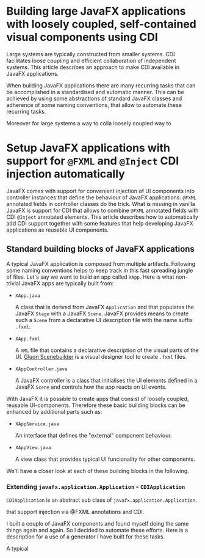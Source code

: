 # Building large JavaFX applications with loosely coupled, self-contained visual components using CDI

Large systems are typically constructed from smaller systems. CDI facilitates loose coupling and efficient collaboration of independent systems. This article describes an approach to make CDI available in JavaFX applications.

When building JavaFX applications there are many recurring tasks that can be accomplished in a standardised and automatic manner. This can be achieved by using some abstractions of standard JavaFX classes and adherence of some naming conventions, that allow to automate these recurring tasks.

Moreover for large systems a way to colla loosely coupled way to  

# Setup JavaFX applications with support for ```@FXML``` and ```@Inject``` CDI injection automatically

JavaFX comes with support for convenient injection of UI components into controller instances that define the behaviour of JavaFX applications. ```@FXML``` annotated fields in controller classes do the trick. What is missing in vanilla JavaFX is support for CDI that allows to combine ```@FXML``` annotated fields with CDI ```@Inject``` annotated elements. This article describes how to automatically add CDI support together with some features that help developing JavaFX applications as reusable UI components.

## Standard building blocks of JavaFX applications

A typical JavaFX application is composed from multiple artifacts. Following some naming conventions helps to keep track in this fast spreading jungle of files. Let's say we want to build an app called ```XApp```. Here is what non-trivial JavaFX apps are typically built from:

* ```XApp.java```

  A class that is derived from JavaFX ```Application``` and that populates the JavaFX ```Stage``` with a JavaFX ```Scene```. JavaFX provides means to create such a ```Scene``` from a declarative UI description file with the name suffix ```.fxml```: 

* ```XApp.fxml```
 
   A ```XML``` file  that contains a declarative description of the visual parts of the UI. [Gluon Scenebuilder](https://gluonhq.com/products/scene-builder/) is a visual designer tool to create ```.fxml``` files.

* ```XAppController.java```

  A JavaFX controller is a class that initialises the UI elements defined in a JavaFX ```Scene``` and controls how the app reacts on UI events.

With JavaFX it is possible to create apps that consist of loosely coupled, reusable UI-components. Therefore these basic building blocks can be enhanced by additional parts such as:

* ```XAppService.java```

  An interface that defines the "external" component behaviour.

* ```XAppView.java```

  A view class that provides typical UI funcionality for other components.

We'll have a closer look at each of these building blocks in the following.

### Extending ```javafx.application.Application``` -  ```CDIApplication```

```CDIApplication``` is an abstract sub class of ```javafx.application.Application```.

 that support injection via @FXML annotations and CDI.

I built a couple of JavaFX components and found myself doing the same things again and again. So I decided to automate these efforts. Here is a description for a use of a generator I have built for these tasks.

A typical 